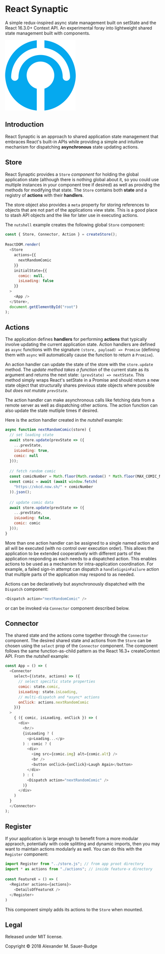 # React Synaptic
A simple redux-inspired async state management built on setState and the React 16.3.0+ Context API. An experimental foray into lightweight shared state management built with components.

![logo](./logo.png)


## Introduction

React Synaptic is an approach to shared application state management that embraces React's built-in APIs while providing a simple and intuitive mechanism for dispatching **asynchronous** state updating actions.


## Store
React Synaptic provides a `Store` *component* for holding the global application state (although there is nothing global about it, so you could use multiple instances in your component tree if desired) as well as providng the methods for modifying that state. The `Store` contains both **state** and a registry of **actions** with their **handlers**.

The store object also provides a `meta` property for storing references to objects that are not part of the applications view state. This is a good place to stash API objects and the like for later use in executing actions.

The `nutshell` example creates the following global `Store` component:

```javascript
const { Store, Connector, Action } = createStore();

ReactDOM.render(
  <Store
    actions={{
      nextRandomComic
    }}
    initialState={{
      comic: null,
      isLoading: false
    }}
  >
    <App />
  </Store>,
  document.getElementById("root")
);
```


## Actions
The application defines **handlers** for performing **actions** that typically involve updating the current application state. Action handlers are defined as `async` functions with the signature `(store, payload) => Promise` (defining them with `async` will automatically cause the function to return a `Promise`).

An action handler can update the state of the store with the `store.update` method. The *update method takes a function* of the current state as its argument and returns the next state: `(prevState) => nextState`. This method simply wraps React's setState in a Promise and should return a new state object that structurally shares previous state objects where possible *but does not mutate `prevState`*.

The action handler can make asynchronous calls like fetching data from a remote server as well as dispatching other actions. The action function can also update the state mutliple times if desired.

Here is the action handler created in the *nutshell* example:

```javascript
async function nextRandomComic(store) {
  // set loading state
  await store.update(prevState => ({
    ...prevState,
    isLoading: true,
    comic: null
  }));

  // fetch random comic
  const comicNumber = Math.floor(Math.random() * Math.floor(MAX_COMIC_NUMBER));
  const comic = await (await window.fetch(
    "https://xkcd.now.sh/" + comicNumber
  )).json();

  // update comic data
  await store.update(prevState => ({
    ...prevState,
    isLoading: false,
    comic: comic
  }));
}
```

More than one action handler can be assigned to a single named action and all will be executed (with no control over execution order). This allows the application to be extended cooperatively with different parts of the application responding as each needs to a dispatched action. This enables actions to be used as a mechanism for intra-application coordination. For example, a failed sign-in attempt can dispatch a `handleSigninFailure` action that multiple parts of the application may respond to as needed.

Actions can be declaratively but asynchronously dispatched with the `Dispatch` component:

```javascript
<Dispatch action="nextRandomComic" />
```

or can be invoked via `Connector` component described below.


## Connector

The shared state and the actions come together through the `Connector` component. The desired shared state and actions from the `Store` can be chosen using the `select` prop of the `Connector` component. The component follows the same function-as-child pattern as the React 16.3+ createContext API. From the *nutshell* example:

```javascript
const App = () => (
  <Connector
    select={(state, actions) => ({
      // select specific state properties
      comic: state.comic,
      isLoading: state.isLoading,
      // multi-dispatch and *async* actions
      onClick: actions.nextRandomComic
    })}
  >
    { ({ comic, isLoading, onClick }) => (
      <div>
        <hr/>
        {isLoading ? (
          <p>Loading...</p>
        ) : comic ? (
          <div>
            <img src={comic.img} alt={comic.alt} />
            <br />
            <button onClick={onClick}>Laugh Again</button>
          </div>
        ) : (
          <Dispatch action="nextRandomComic" />
        )}
      </div>
    )
  }
  </Connector>
);
```


## Register

If your application is large enough to benefit from a more modular appraoch, potentially with code splitting and dynamic imports, then you may want to maintain actions modularly as well. You can do this with the `Register` component:

```javascript
import Register from "../store.js"; // from app proot directory
import * as actions from "./actions"; // inside feature-x directory  

const FeatureX = () => (
  <Register actions={actions}>
    <DetailsOfFeatureX />
  </Register>
)
```

This component simply adds its actions to the `Store` when mounted.


## Legal

Released under MIT license.

Copyright &copy; 2018 Alexander M. Sauer-Budge
